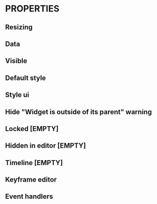 # PROPERTIES

## Resizing

## Data

## Visible

## Default style

## Style ui

## Hide "Widget is outside of its parent" warning

## Locked [EMPTY]

## Hidden in editor [EMPTY]

## Timeline [EMPTY]

## Keyframe editor

## Event handlers
